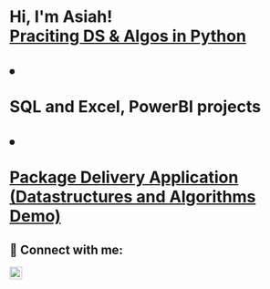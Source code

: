 <h1>Hi, I'm Asiah! <br/><a href=">

<h2>👨‍💻 Python Projects:</h2>

- <b>Exploratory Analysis of Historical wildfire in Alberta</b>
  - [Praciting DS & Algos in Python](link)

  - <b>SQL and Excel, PowerBI projects</b>
  - [Package Delivery Application (Datastructures and Algorithms Demo)](link)



<h2> 🤳 Connect with me:</h2>

[<img align="left" alt="asiahzibrila | LinkedIn" width="22px" src="https://cdn.jsdelivr.net/npm/simple-icons@v3/icons/linkedin.svg" />][linkedin]

[linkedin]: www.linkedin.com/in/asiahzibrila

<!--

Here are some ideas to get you started:

- 🔭 I’m currently working on ...
- 🌱 I’m currently learning ...
- 👯 I’m looking to collaborate on ...
- 🤔 I’m looking for help with ...
- 💬 Ask me about ...
- 📫 How to reach me: ...
- 😄 Pronouns: ...
- ⚡ Fun fact: ...
-->
